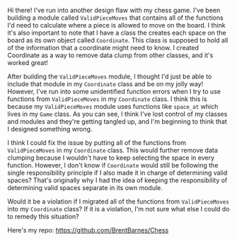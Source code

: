 Hi there! I've run into another design flaw with my chess game. I've been building a module called `ValidPieceMoves` that contains all of the functions I'd need to calculate where a piece is allowed to move on the board. I think it's also important to note that I have a class the creates each space on the board as its own object called `Coordinate`. This class is supposed to hold all of the information that a coordinate might need to know. I created Coordinate as a way to remove data clump from other classes, and it's worked great!

After building the `ValidPieceMoves` module, I thought I'd just be able to include that module in my `Coordinate` class and be on my jolly way! However, I've run into some unidentified function errors when I try to use functions from `ValidPieceMoves` in my `Coordinate` class. I think this is because my `ValidPieceMoves` module uses functions like `space_at` which lives in my `Game` class. As you can see, I think I've lost control of my classes and modules and they're getting tangled up, and I'm beginning to think that I designed something wrong.

I think I could fix the issue by putting all of the functions from `ValidPieceMoves` in my `Coordinate` class. This would further remove data clumping because I wouldn't have to keep selecting the space in every function. However, I don't know if `Coordinate` would still be following the single responsibility principle if I also made it in charge of determining valid spaces? That's originally why I had the idea of keeping the responsibility of determining valid spaces separate in its own module. 

Would it be a violation if I migrated all of the functions from `ValidPieceMoves` into my `Coordinate` class? If it is a violation, I'm not sure what else I could do to remedy this situation?

Here's my repo: https://github.com/BrentBarnes/Chess